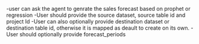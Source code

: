 -user can ask the agent to genrate the sales forecast based on prophet or regression
-User should provide the source dataset, source table id and project Id 
-User can also optionally provide destination dataset or destination table id, otherwise it is mapped as deault to create on its own.
-User should optionally provide forecast_periods

